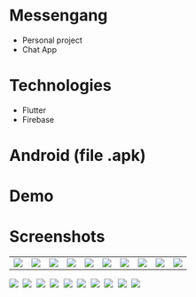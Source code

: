 # Messengang
- Personal project
- Chat App
# Technologies
- Flutter
- Firebase
# Android (file .apk)

# Demo

# Screenshots

<table>
  <tr>
    <td valign="top"><img src="Images/1.jpg"/></td>
    <td valign="top"><img src="Images/2.jpg"/></td>
    <td valign="top"><img src="Images/3.jpg"/></td>
    <td valign="top"><img src="Images/4.jpg"/></td>
    <td valign="top"><img src="Images/5.jpg"/></td>
    <td valign="top"><img src="Images/6.jpg"/></td>
    <td valign="top"><img src="Images/7.jpg"/></td>
    <td valign="top"><img src="Images/8.jpg"/></td>
    <td valign="top"><img src="Images/9.jpg"/></td>
    <td valign="top"><img src="Images/11.jpg"/></td>
  </tr>
</table>


<kbd>
  <img src="Images/1.jpg">
  <img src="Images/2.jpg">
  <img src="Images/3.jpg">
   <img src="Images/4.jpg">
  <img src="Images/5.jpg">
  <img src="Images/6.jpg">
  <img src="Images/7.jpg"> 
  <img src="Images/8.jpg">
  <img src="Images/9.jpg">
  <img src="Images/11.jpg">  
</kbd>
 

